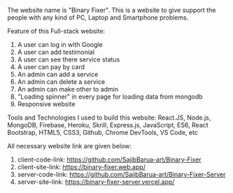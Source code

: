 The website name is "Binary Fixer". This is a website to give support the people with any kind of PC, Laptop and Smartphone problems. 

Feature of this Full-stack website:
1. A user can log in with Google
2. A user can add testimonial
3. A user can see there service status
4. A user can pay by card
5. An admin can add a service
6. An admin can delete a service
7. An admin can make other to admin
8. "Loading spinner" in every page for loading data from mongodb
9. Responsive website

Tools and Technologies I used to build this website:
React.JS, Node.js, MongoDB, Firebase, Heroku, Skrill, Express.js, JavaScript, ES6, React Bootstrap, HTML5, CSS3, Github, Chrome DevTools, VS Code, etc

All necessary website link are given below:
1. client-code-link: https://github.com/SajibBarua-art/Binary-Fixer
2. client-site-link: https://binary-fixer.web.app/
3. server-code-link: https://github.com/SajibBarua-art/Binary-Fixer-Server
4. server-site-link: https://binary-fixer-server.vercel.app/
